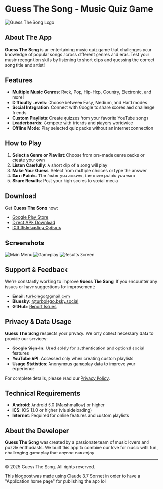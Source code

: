 # Guess The Song - Music Quiz Game

![Guess The Song Logo](/assets/images/guess-the-song-logo.png)

## About The App

**Guess The Song** is an entertaining music quiz game that challenges your knowledge of popular songs across different genres and eras. Test your music recognition skills by listening to short clips and guessing the correct song title and artist!

## Features

- **Multiple Music Genres**: Rock, Pop, Hip-Hop, Country, Electronic, and more!
- **Difficulty Levels**: Choose between Easy, Medium, and Hard modes
- **Social Integration**: Connect with Google to share scores and challenge friends
- **Custom Playlists**: Create quizzes from your favorite YouTube songs
- **Leaderboards**: Compete with friends and players worldwide
- **Offline Mode**: Play selected quiz packs without an internet connection

## How to Play

1. **Select a Genre or Playlist**: Choose from pre-made genre packs or create your own
2. **Listen Carefully**: A short clip of a song will play
3. **Make Your Guess**: Select from multiple choices or type the answer
4. **Earn Points**: The faster you answer, the more points you earn
5. **Share Results**: Post your high scores to social media

## Download

Get **Guess The Song** now:

- [Google Play Store](https://play.google.com/store/apps/details?id=com.guessthesong)
- [Direct APK Download](https://github.com/turbolego/GuessTheSong/releases)
- [iOS Sideloading Options](https://github.com/turbolego/GuessTheSong#ios-sideloading-options)

## Screenshots

<div class="screenshot-gallery">
    <img src="/assets/images/guess-song-screenshot1.png" alt="Main Menu" />
    <img src="/assets/images/guess-song-screenshot2.png" alt="Gameplay" />
    <img src="/assets/images/guess-song-screenshot3.png" alt="Results Screen" />
</div>

## Support & Feedback

We're constantly working to improve **Guess The Song**. If you encounter any issues or have suggestions for improvement:

- **Email**: turbolego@gmail.com
- **Bluesky**: [@turbolego.bsky.social](https://bsky.app/profile/turbolego.bsky.social)
- **GitHub**: [Report Issues](https://github.com/turbolego/GuessTheSong/issues)

## Privacy & Data Usage

**Guess The Song** respects your privacy. We only collect necessary data to provide our services:

- **Google Sign-In**: Used solely for authentication and optional social features
- **YouTube API**: Accessed only when creating custom playlists
- **Usage Statistics**: Anonymous gameplay data to improve your experience

For complete details, please read our [Privacy Policy](/privacy-policy).

## Technical Requirements

- **Android**: Android 6.0 (Marshmallow) or higher
- **iOS**: iOS 13.0 or higher (via sideloading)
- **Internet**: Required for online features and custom playlists

## About the Developer

**Guess The Song** was created by a passionate team of music lovers and puzzle enthusiasts. We built this app to combine our love for music with fun, challenging gameplay that anyone can enjoy.

---

© 2025 Guess The Song. All rights reserved.

This blogpost was made using Claude 3.7 Sonnet in order to have a "Application home page" for publishing the app lol
